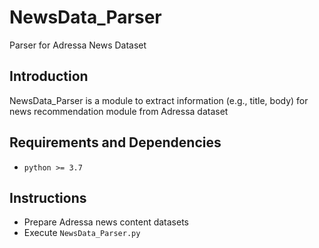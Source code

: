 # NewsData_Parser
Parser for Adressa News Dataset

## Introduction
NewsData_Parser is a module to extract information (e.g., title, body) for news recommendation module from Adressa dataset

## Requirements and Dependencies
- `python >= 3.7`


## Instructions
* Prepare Adressa news content datasets
* Execute `NewsData_Parser.py`

